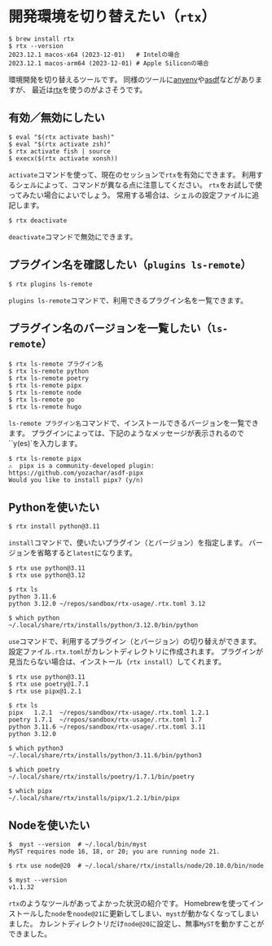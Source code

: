 # 開発環境を切り替えたい（``rtx``）

```console
$ brew install rtx
$ rtx --version
2023.12.1 macos-x64 (2023-12-01)   # Intelの場合
2023.12.1 macos-arm64 (2023-12-01) # Apple Siliconの場合
```

環境開発を切り替えるツールです。
同様のツールに[anyenv](https://anyenv.github.io/)や[asdf](https://asdf-vm.com/)などがありますが、
最近は[rtx](https://github.com/jdx/rtx)を使うのがよさそうです。

## 有効／無効にしたい

```console
$ eval "$(rtx activate bash)"
$ eval "$(rtx activate zsh)"
$ rtx activate fish | source
$ execx($(rtx activate xonsh))

```

``activate``コマンドを使って、現在のセッションで``rtx``を有効にできます。
利用するシェルによって、コマンドが異なる点に注意してください。
``rtx``をお試しで使ってみたい場合によいでしょう。
常用する場合は、シェルの設定ファイルに追記します。

```console
$ rtx deactivate
```

``deactivate``コマンドで無効にできます。

## プラグイン名を確認したい（``plugins ls-remote``）

```console
$ rtx plugins ls-remote
```

``plugins ls-remote``コマンドで、利用できるプラグイン名を一覧できます。

## プラグイン名のバージョンを一覧したい（``ls-remote``）

```console
$ rtx ls-remote プラグイン名
$ rtx ls-remote python
$ rtx ls-remote poetry
$ rtx ls-remote pipx
$ rtx ls-remote node
$ rtx ls-remote go
$ rtx ls-remote hugo
```

``ls-remote プラグイン名``コマンドで、インストールできるバージョンを一覧できます。
プラグインによっては、下記のようなメッセージが表示されるので``y(es)`を入力します。

```console
$ rtx ls-remote pipx
⚠️  pipx is a community-developed plugin: https://github.com/yozachar/asdf-pipx
Would you like to install pipx? (y/n)
```

## Pythonを使いたい

```console
$ rtx install python@3.11
```

``install``コマンドで、使いたいプラグイン（とバージョン）を指定します。
バージョンを省略すると``latest``になります。

```console
$ rtx use python@3.11
$ rtx use python@3.12

$ rtx ls
python 3.11.6
python 3.12.0 ~/repos/sandbox/rtx-usage/.rtx.toml 3.12

$ which python
~/.local/share/rtx/installs/python/3.12.0/bin/python
```

``use``コマンドで、利用するプラグイン（とバージョン）の切り替えができます。
設定ファイル``.rtx.toml``がカレントディレクトリに作成されます。
プラグインが見当たらない場合は、インストール（``rtx install``）してくれます。

```console
$ rtx use python@3.11
$ rtx use poetry@1.7.1
$ rtx use pipx@1.2.1

$ rtx ls
pipx   1.2.1  ~/repos/sandbox/rtx-usage/.rtx.toml 1.2.1
poetry 1.7.1  ~/repos/sandbox/rtx-usage/.rtx.toml 1.7
python 3.11.6 ~/repos/sandbox/rtx-usage/.rtx.toml 3.11
python 3.12.0

$ which python3
~/.local/share/rtx/installs/python/3.11.6/bin/python3

$ which poetry
~/.local/share/rtx/installs/poetry/1.7.1/bin/poetry

$ which pipx
~/.local/share/rtx/installs/pipx/1.2.1/bin/pipx
```

## Nodeを使いたい

```console
$  myst --version  # ~/.local/bin/myst
MyST requires node 16, 18, or 20; you are running node 21.

$ rtx use node@20  # ~/.local/share/rtx/installs/node/20.10.0/bin/node

$ myst --version
v1.1.32
```

``rtx``のようなツールがあってよかった状況の紹介です。
Homebrewを使ってインストールした``node``を``noode@21``に更新してしまい、``myst``が動かなくなってしまいました。
カレントディレクトリだけ``node@20``に設定し、無事``MyST``を動かすことができました。

